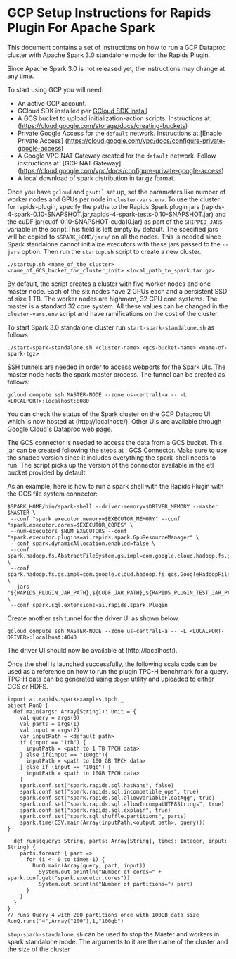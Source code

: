 # GCP Setup Instructions for Rapids Plugin For Apache Spark

This document contains a set of instructions on how to run a GCP Dataproc
cluster with Apache Spark 3.0 standalone mode for the Rapids Plugin.

Since Apache Spark 3.0 is not released yet, the instructions may change
at any time.

To start using GCP you will need:
* An active GCP account.
* GCloud SDK installed per [GCloud SDK
  Install](https://cloud.google.com/sdk/docs/quickstart-linux)
* A GCS bucket to upload initialization-action scripts.
  Instructions at: (https://cloud.google.com/storage/docs/creating-buckets)
* Private Google Access for the `default` network.
  Instructions at:[Enable Private Access]
  (https://cloud.google.com/vpc/docs/configure-private-google-access)
* A Google VPC NAT Gateway created for the `default` network. Follow
  instructions at: [GCP NAT Gateway]
  (https://cloud.google.com/vpc/docs/configure-private-google-access)
* A local download of spark distribution in tar.gz format.

Once you have `gcloud` and `gsutil` set up, set the parameters like number of
worker nodes and GPUs per node in `cluster-vars.env`. To use the cluster for
rapids-plugin, specify the paths to the Rapids Spark plugin jars
(rapids-4-spark-0.10-SNAPSHOT.jar,rapids-4-spark-tests-0.10-SNAPSHOT.jar) and
the cuDF jar(cudf-0.10-SNAPSHOT-cuda10.jar) as part of the `SHIPPED_JARS`
variable in the script.This field is left empty by default. The
specified jars will be copied to `$SPARK_HOME/jars/` on all the nodes. This is
needed since Spark standalone cannot initialize executors with these jars passed
to the `--jars` option. Then run the `startup.sh` script to create a new
cluster.

```
./startup.sh <name_of_the_cluster> <name_of_GCS_bucket_for_cluster_init> <local_path_to_spark.tar.gz>
```
By default, the script creates a cluster with five worker nodes and one master node.
Each of the six nodes have 2 GPUs each and a persistent SSD of size 1 TB.
The worker nodes are highmem, 32 CPU core systems. The master is a standard 32 core system.
All these values can be changed in the `cluster-vars.env` script and have ramifications on
the cost of the cluster.

To start Spark 3.0 standalone cluster run `start-spark-standalone.sh` as follows:
```
./start-spark-standalone.sh <cluster-name> <gcs-bucket-name> <name-of-spark-tgz>
```
SSH tunnels are needed in order to access webports for the Spark UIs.
The master node hosts the spark master process. The tunnel can be created as follows:
```
gcloud compute ssh MASTER-NODE --zone us-central1-a -- -L <LOCALPORT>:localhost:8080
```
You can check the status of the Spark cluster on the GCP Dataproc UI which is now
hosted at (http://localhost:<LOCALPORT>/). Other UIs are available through Google
Cloud's Dataproc web page.

The GCS connector is needed to access the data from a GCS bucket. This jar can be
created following the steps at : [GCS
Connector](https://github.com/GoogleCloudPlatform/bigdata-interop/tree/master/gcs).
Make sure to use the shaded version since it includes everything the spark-shell
needs to run.
The script picks up the version of the connector available in the etl bucket provided by default.

As an example, here is how to run a spark shell with the Rapids Plugin with the GCS file system connector:
```
$SPARK_HOME/bin/spark-shell --driver-memory=$DRIVER_MEMORY --master $MASTER \
 --conf "spark.executor.memory=$EXECUTOR_MEMORY" --conf "spark.executor.cores=$EXECUTOR_CORES" \
 --num-executors $NUM_EXECUTORS --conf "spark.executor.plugins=ai.rapids.spark.GpuResourceManager" \
 --conf spark.dynamicAllocation.enabled=false \
 --conf spark.hadoop.fs.AbstractFileSystem.gs.impl=com.google.cloud.hadoop.fs.gcs.GoogleHadoopFS \
 --conf spark.hadoop.fs.gs.impl=com.google.cloud.hadoop.fs.gcs.GoogleHadoopFileSystem \
 --jars "${RAPIDS_PLUGIN_JAR_PATH},${CUDF_JAR_PATH},${RAPIDS_PLUGIN_TEST_JAR_PATH},${GCS_CONNECTOR_JAR_PATH}" \
 --conf spark.sql.extensions=ai.rapids.spark.Plugin
```
Create another ssh tunnel for the driver UI as shown below.
```
gcloud compute ssh MASTER-NODE --zone us-central1-a -- -L <LOCALPORT-DRIVER>:localhost:4040
```
The driver UI should now be available at (http://localhost:<LOCALPORT-DRIVER>).

Once the shell is launched successfully, the following scala code can be used as a reference on
how to run the plugin TPC-H benchmark for a query. TPC-H data can be generated using
`dbgen` utility and uploaded to
either GCS or HDFS.
```
import ai.rapids.sparkexamples.tpch._
object RunQ {
  def main(args: Array[String]): Unit = {
    val query = args(0)
    val parts = args(1)
    val input = args(2)
    var inputPath = <default path>
    if (input == "1tb") {
      inputPath = <path to 1 TB TPCH data>
    } else if(input == "100gb"){
      inputPath = <path to 100 GB TPCH data>
    } else if (input == "10gb") {
      inputPath = <path to 10GB TPCH data>
    }
    spark.conf.set("spark.rapids.sql.hasNans", false)
    spark.conf.set("spark.rapids.sql.incompatible_ops", true)
    spark.conf.set("spark.rapids.sql.allowVariableFloatAgg", true)
    spark.conf.set("spark.rapids.sql.allowIncompatUTF8Strings", true)
    spark.conf.set("spark.rapids.sql.explain", true)
    spark.conf.set("spark.sql.shuffle.partitions", parts)
    spark.time(CSV.main(Array(inputPath,<output path>, query)))
}

  def runs(query: String, parts: Array[String], times: Integer, input: String) {
    parts.foreach { part =>
      for (i <- 0 to times-1) {
        RunQ.main(Array(query, part, input))
          System.out.println("Number of cores=" + spark.conf.get("spark.executor.cores"))
          System.out.println("Number of partitions="+ part)
      }
    }
  }
}
// runs Query 4 with 200 partitions once with 100GB data size
RunQ.runs("4",Array("200"),1,"100gb")
```

`stop-spark-standalone.sh` can be used to stop the Master and workers in spark standalone mode.
The arguments to it are the name of the cluster and the size of the cluster
